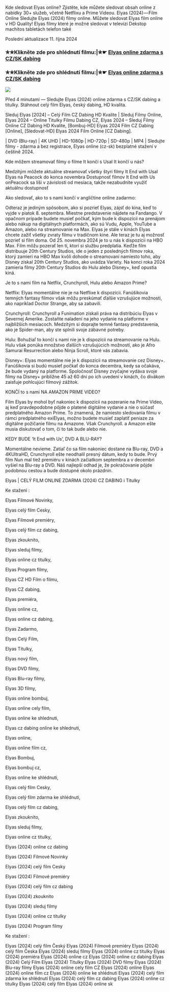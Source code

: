 Kde sledovat Elyas online? Zjistěte, kde můžete sledovat obsah online z nabídky 30+ služeb, včetně Netflixu a Prime Videou. Elyas (2024) — Film Online Sledujte Elyas (2024) filmy online. Můžete sledovat Elyas film online v HD Quality! Elyas filmy které je možné sledovat v televizi Dekstop machitos tabletách telefon také

Poslední aktualizace 11. října 2024

### ✮✮Klikněte zde pro shlédnutí filmu:|✮☛ [Elyas online zdarma s CZ/SK dabing](https://crotx.online/sk/movie/1154215/elyas.git)

### ✮✮Klikněte zde pro shlédnutí filmu:|✮☛ [Elyas online zdarma s CZ/SK dabing](https://crotx.online/sk/movie/1154215/elyas.git)

<p dir="auto"><a href="https://crotx.online/sk/movie/1154215/elyas.git" title="720p" rel="nofollow"><img src="https://i.imgur.com/jhNGoEt.gif" style="max-width: 100%;"></a></p>

Před 4 minutami — Sledujte Elyas (2024) online zdarma s CZ/SK dabing a titulky. Stáhnout celý film Elyas, český dabing, HD kvalita.

Sleduj Elyas [2024] – Celý Film CZ Dabing HD Kvalite | Sleduj Filmy Online, Elyas 2024 – Online Titulky Filmu Dabing CZ, Elyas 2024 – Sleduj Filmy Online CZ Dabing HD Kvalite, [Bombuj-HD] Elyas 2024 Film CZ Dabing [Online], [Sledovat-HD] Elyas 2024 Film Online [CZ Dabing].

| DVD (Blu-ray) | 4K UHD | HD-1080p | HD-720p | SD-480p | MP4 | Sledujte filmy - zdarma a bez registrace, Elyas online (cz-sk) bezplatné stažení v češtině 2024.

Kde môžem streamovať filmy o filme It končí s Usal It končí u nás?

Medzitým môžete aktuálne streamovať všetky štyri filmy It End with Usal Elyas na Peacock do konca novembra Dostupnosť filmov It End with Us onPeacock sa líši v závislosti od mesiaca, takže nezabudnite využiť aktuálnu dostupnosť

Ako sledovať, ako to s nami končí v angličtine online zadarmo:

Odteraz je jediným spôsobom, ako si pozrieť Elyas, zájsť do kina, keď to vyjde v piatok 8. septembra. Miestne predstavenie nájdete na Fandango. V opačnom prípade budete musieť počkať, kým bude k dispozícii na prenájom alebo nákup na digitálnych platformách, ako sú Vudu, Apple, YouTube a Amazon, alebo na streamovanie na Max. Elyas je stále v kinách Elyas chcete zažiť všetky zvraty filmu v tradičnom kine. Ale teraz je tu aj možnosť pozrieť si film doma. Od 25. novembra 2024 je to u nás k dispozícii na HBO Max. Film môžu pozerať len tí, ktorí si službu predplatia. Keďže film distribuuje 20th Century Studios, ide o jeden z posledných filmov roka, ktorý zamieri na HBO Max kvôli dohode o streamovaní namiesto toho, aby Disney získal 20th Century Studios, ako uvádza Variety. Na konci roka 2024 zamieria filmy 20th Century Studios do Hulu alebo Disney+, keď opustia kiná.

Je to s nami film na Netflix, Crunchyroll, Hulu alebo Amazon Prime?

Netflix: Elyas momentálne nie je na Netflixe k dispozícii. Fanúšikovia temných fantasy filmov však môžu preskúmať ďalšie vzrušujúce možnosti, ako napríklad Doctor Strange, aby sa zabavili.

Crunchyroll: Crunchyroll a Funimation získali práva na distribúciu Elyas v Severnej Amerike. Zostaňte naladení na jeho vydanie na platforme v najbližších mesiacoch. Medzitým si doprajte temné fantasy predstavenia, ako je Spider-man, aby ste splnili svoje zábavné potreby.

Hulu: Bohužiaľ to končí s nami nie je k dispozícii na streamovanie na Hulu. Hulu však ponúka množstvo ďalších vzrušujúcich možností, ako je Afro Samurai Resurrection alebo Ninja Scroll, ktoré vás zabavia.

Disney+: Elyas momentálne nie je k dispozícii na streamovanie cez Disney+. Fanúšikovia si budú musieť počkať do konca decembra, kedy sa očakáva, že bude vydaný na platforme. Spoločnosť Disney zvyčajne vydáva svoje filmy na Disney+ približne 45 až 60 dní po ich uvedení v kinách, čo divákom zaisťuje pohlcujúci filmový zážitok.

KONČÍ to s nami NA AMAZON PRIME VIDEO?

Film Elyas by mohol byť nakoniec k dispozícii na pozeranie na Prime Video, aj keď pravdepodobne pôjde o platené digitálne vydanie a nie o súčasť predplatného Amazon Prime. To znamená, že namiesto sledovania filmu v rámci predplatného exiElyas, možno budete musieť zaplatiť peniaze za digitálne požičanie filmu na Amazone. Však Crunchyroll. a Amazon ešte musia diskutovať o tom, či to tak bude alebo nie.

KEDY BUDE ‘It End with Us’, DVD A BLU-RAY?

Momentálne nevieme. Zatiaľ čo sa film nakoniec dostane na Blu-ray, DVD a 4KUltraHD, Crunchyroll ešte neodhalil presný dátum, kedy to bude. Prvý film Nun mal tiež premiéru v kinách začiatkom septembra a v decembri vyšiel na Blu-ray a DVD. Náš najlepší odhad je, že pokračovanie pôjde podobnou cestou a bude dostupné okolo prázdnin.

Elyas | CELÝ FILM ONLINE ZDARMA (2024) CZ DABING i Titulky

Ke stažení :

Elyas Filmové Novinky,

Elyas celý film Cesky,

Elyas Filmové premiéry,

Elyas celý film cz dabing,

Elyas zkouknito,

Elyas sleduj filmy,

Elyas online cz titulky,

Elyas Program filmy,

Elyas CZ HD Film o filmu,

Elyas CZ dabing,

Elyas premiéra,

Elyas online cz,

Elyas online cz dabing,

Elyas Zadarmo,

Elyas Celý Film,

Elyas Titulky,

Elyas nový film,

Elyas DVD filmy,

Elyas Blu-ray filmy,

Elyas 3D filmy,

Elyas online bombuj,

Elyas online cely film,

Elyas online ke shlednuti,

Elyas cz dabing online ke shlednuti,

Elyas online,

Elyas online film cz,

Elyas Bombuj,

Elyas bombuj cz,

Elyas online ke shlédnutí,

Elyas celý film Cesky,

Elyas celý film zdarma ke shlédnutí,

Elyas celý film cz dabing,

Elyas zkouknito,

Elyas sleduj filmy,

Elyas online cz titulky,

Elyas (2024) online cz dabing

Elyas (2024) Filmové Novinky

Elyas (2024) celý film Cesky

Elyas (2024) Filmové premiéry

Elyas (2024) celý film cz dabing

Elyas (2024) zkouknito

Elyas (2024) sleduj filmy

Elyas (2024) online cz titulky

Elyas (2024) Program filmy

Ke stažení :

Elyas (2024) celý film Český Elyas (2024) Filmové premiéry Elyas (2024) celý film Česka Elyas (2024) sleduj filmy Elyas (2024) online cz titulky Elyas (2024) premiéra Elyas (2024) online cz Elyas (2024) online cz dabing Elyas (2024) Celý Film Elyas (2024) Titulky Elyas (2024) DVD filmy Elyas (2024) Blu-ray filmy Elyas (2024) online cely film CZ Elyas (2024) online Elyas (2024) online film cz Elyas (2024) online ke shlédnutí Elyas (2024) celý film zdarma ke shlédnutí Elyas (2024) celý film cz dabing Elyas (2024) online cz titulky Elyas (2024) celý film Elyas (2024) online sk

